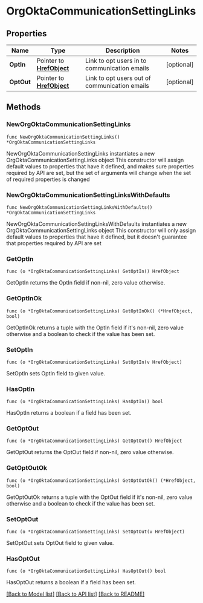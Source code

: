 # OrgOktaCommunicationSettingLinks

## Properties

Name | Type | Description | Notes
------------ | ------------- | ------------- | -------------
**OptIn** | Pointer to [**HrefObject**](HrefObject.md) | Link to opt users in to communication emails | [optional] 
**OptOut** | Pointer to [**HrefObject**](HrefObject.md) | Link to opt users out of communication emails | [optional] 

## Methods

### NewOrgOktaCommunicationSettingLinks

`func NewOrgOktaCommunicationSettingLinks() *OrgOktaCommunicationSettingLinks`

NewOrgOktaCommunicationSettingLinks instantiates a new OrgOktaCommunicationSettingLinks object
This constructor will assign default values to properties that have it defined,
and makes sure properties required by API are set, but the set of arguments
will change when the set of required properties is changed

### NewOrgOktaCommunicationSettingLinksWithDefaults

`func NewOrgOktaCommunicationSettingLinksWithDefaults() *OrgOktaCommunicationSettingLinks`

NewOrgOktaCommunicationSettingLinksWithDefaults instantiates a new OrgOktaCommunicationSettingLinks object
This constructor will only assign default values to properties that have it defined,
but it doesn't guarantee that properties required by API are set

### GetOptIn

`func (o *OrgOktaCommunicationSettingLinks) GetOptIn() HrefObject`

GetOptIn returns the OptIn field if non-nil, zero value otherwise.

### GetOptInOk

`func (o *OrgOktaCommunicationSettingLinks) GetOptInOk() (*HrefObject, bool)`

GetOptInOk returns a tuple with the OptIn field if it's non-nil, zero value otherwise
and a boolean to check if the value has been set.

### SetOptIn

`func (o *OrgOktaCommunicationSettingLinks) SetOptIn(v HrefObject)`

SetOptIn sets OptIn field to given value.

### HasOptIn

`func (o *OrgOktaCommunicationSettingLinks) HasOptIn() bool`

HasOptIn returns a boolean if a field has been set.

### GetOptOut

`func (o *OrgOktaCommunicationSettingLinks) GetOptOut() HrefObject`

GetOptOut returns the OptOut field if non-nil, zero value otherwise.

### GetOptOutOk

`func (o *OrgOktaCommunicationSettingLinks) GetOptOutOk() (*HrefObject, bool)`

GetOptOutOk returns a tuple with the OptOut field if it's non-nil, zero value otherwise
and a boolean to check if the value has been set.

### SetOptOut

`func (o *OrgOktaCommunicationSettingLinks) SetOptOut(v HrefObject)`

SetOptOut sets OptOut field to given value.

### HasOptOut

`func (o *OrgOktaCommunicationSettingLinks) HasOptOut() bool`

HasOptOut returns a boolean if a field has been set.


[[Back to Model list]](../README.md#documentation-for-models) [[Back to API list]](../README.md#documentation-for-api-endpoints) [[Back to README]](../README.md)


